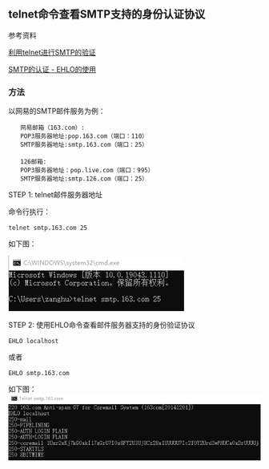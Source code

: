 ## telnet命令查看SMTP支持的身份认证协议

参考资料

[利用telnet进行SMTP的验证](http://www.cppblog.com/prayer/archive/2011/12/13/162021.html)

[SMTP的认证 - EHLO的使用](http://www.360doc.com/content/12/0218/15/3200886_187602886.shtml)



### 方法

以网易的SMTP邮件服务为例：

```
　　网易邮箱（163.com）:
　　POP3服务器地址:pop.163.com（端口：110）
　　SMTP服务器地址:smtp.163.com（端口：25）
　　
　　126邮箱:
　　POP3服务器地址：pop.live.com（端口：995）
　　SMTP服务器地址:smtp.126.com（端口：25）
```

STEP 1: telnet邮件服务器地址

命令行执行：

```shell
telnet smtp.163.com 25
```

如下图：

![](/assets/network010_01.png)

STEP 2: 使用EHLO命令查看邮件服务器支持的身份验证协议

```shell
EHLO localhost
```

或者

```shell
EHLO smtp.163.com
```

如下图：
![](/assets/network010_03.png)



